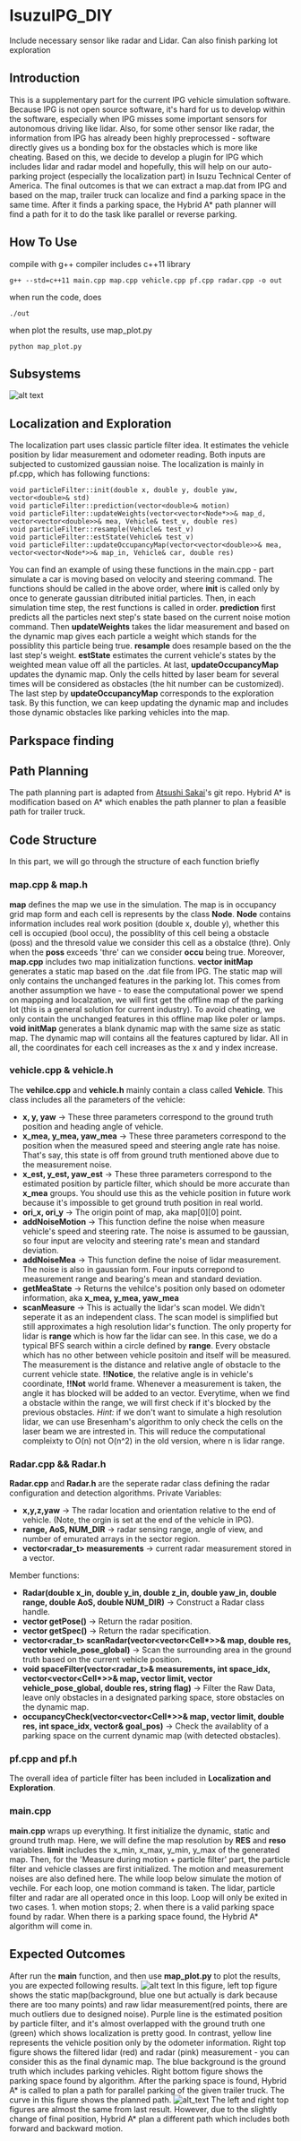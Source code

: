 # IsuzuIPG_DIY
Include necessary sensor like radar and Lidar. Can also finish parking lot exploration

## Introduction
This is a supplementary part for the current IPG vehicle simulation software. Because IPG is not open source software, it's hard for us to develop within the software, especially when IPG misses some important sensors for autonomous driving like lidar. Also, for some other sensor like radar, the information from IPG has already been highly preprocessed - software directly gives us a bonding box for the obstacles which is more like cheating. Based on this, we decide to develop a plugin for IPG which includes lidar and radar model and hopefully, this will help on our auto-parking project (especially the localization part) in Isuzu Technical Center of America.
The final outcomes is that we can extract a map.dat from IPG and based on the map, trailer truck can localize and find a parking space in the same time. After it finds a parking space, the Hybrid A* path planner will find a path for it to do the task like parallel or reverse parking.

## How To Use
compile with g++ compiler includes c++11 library
```
g++ --std=c++11 main.cpp map.cpp vehicle.cpp pf.cpp radar.cpp -o out
```
when run the code, does
```
./out
```
when plot the results, use map_plot.py
```
python map_plot.py
```

## Subsystems
![alt text](https://github.com/Scarabrine/IsuzuIPG_DIY/blob/master/image/localization.png)

## Localization and Exploration
The localization part uses classic particle filter idea. It estimates the vehicle position by lidar measurement and odometer reading. Both inputs are subjected to customized gaussian noise. The localization is mainly in pf.cpp, which has following functions:
```
void particleFilter::init(double x, double y, double yaw, vector<double>& std)
void particleFilter::prediction(vector<double>& motion)
void particleFilter::updateWeights(vector<vector<Node*>>& map_d, vector<vector<double>>& mea, Vehicle& test_v, double res)
void particleFilter::resample(Vehicle& test_v)
void particleFilter::estState(Vehicle& test_v)
void particleFilter::updateOccupancyMap(vector<vector<double>>& mea, vector<vector<Node*>>& map_in, Vehicle& car, double res)
```
You can find an example of using these functions in the main.cpp - part simulate a car is moving based on velocity and steering command. The functions should be called in the above order, where **init** is called only by once to generate gaussian ditributed initial particles. Then, in each simulation time step, the rest functions is called in order. **prediction** first predicts all the particles next step's state based on the current noise motion command. Then **updateWeights** takes the lidar measurement and based on the dynamic map gives each particle a weight which stands for the possiblity this particle being true. **resample** does resample based on the the last step's weight. **estState** estimates the current vehicle's states by the weighted mean value off all the particles. At last, **updateOccupancyMap** updates the dynamic map. Only the cells hitted by laser beam for several times will be considered as obstacles (the hit number can be customized). 
The last step by **updateOccupancyMap** corresponds to the exploration task. By this function, we can keep updating the dynamic map and includes those dynamic obstacles like parking vehicles into the map.

## Parkspace finding

## Path Planning
The path planning part is adapted from [Atsushi Sakai](https://atsushisakai.github.io/HybridAStarTrailer/)'s git repo. Hybrid A* is modification based on A* which enables the path planner to plan a feasible path for trailer truck.

## Code Structure
In this part, we will go through the structure of each function briefly

### map.cpp & map.h
**map** defines the map we use in the simulation. The map is in occupancy grid map form and each cell is represents by the class **Node**. **Node** contains information includes real work position (double x, double y), whether this cell is occupied (bool occu), the possiblity of this cell being a obstacle (poss) and the thresold value we consider this cell as a obstalce (thre). Only when the **poss** exceeds 'thre' can we consider **occu** being true.
Moreover, **map.cpp** includes two map initialization functions. **vector<double> initMap** generates a static map based on the .dat file from IPG. The static map will only contains the unchanged features in the parking lot. This comes from another assumption we have - to ease the computational power we spend on mapping and localzation, we will first get the offline map of the parking lot (this is a general solution for current industry). To avoid cheating, we only contain the unchanged features in this offline map like poler or lamps. **void initMap** generates a blank dynamic map with the same size as static map. The dynamic map will contains all the features captured by lidar. All in all, the coordinates for each cell increases as the x and y index increase.
  
### vehicle.cpp & vehicle.h
The **vehilce.cpp** and **vehicle.h** mainly contain a class called **Vehicle**. This class includes all the parameters of the vehicle:
* **x, y, yaw** -> These three parameters correspond to the ground truth position and heading angle of vehicle.
* **x_mea, y_mea, yaw_mea** -> These three parameters correspond to the position when the measured speed and steering angle rate has noise. That's say, this state is off from ground truth mentioned above due to the measurement noise.
* **x_est, y_est, yaw_est** -> These three parameters correspond to the estimated position by particle filter, which should be more accurate than **x_mea** groups. You should use this as the vehicle position in future work because it's impossible to get ground truth position in real world.
* **ori_x, ori_y** -> The origin point of map, aka map[0][0] point. 
* **addNoiseMotion** -> This function define the noise when measure vehicle's speed and steering rate. The noise is assumed to be gaussian, so four input are velocity and steering rate's mean and standard deviation.
* **addNoiseMea** -> This function define the noise of lidar measurement. The noise is also in gaussian form. Four inputs correpond to measurement range and bearing's mean and standard deviation.
* **getMeaState** -> Returns the vehilce's position only based on odometer information, aka **x_mea, y_mea, yaw_mea**
* **scanMeasure** -> This is actually the lidar's scan model. We didn't seperate it as an independent class. The scan model is simplified but still approximates a high resolution lidar's function. The only property for lidar is **range** which is how far the lidar can see. In this case, we do a typical BFS search within a circle defined by **range**. Every obstacle which has no other between vehicle positoin and itself will be measured. The measurement is the distance and relative angle of obstacle to the current vehicle state. **!!Notice**, the relative angle is in vehicle's coordinate, **!!Not** world frame. Whenever a measurement is taken, the angle it has blocked will be added to an vector. Everytime, when we find a obstacle within the range, we will first check if it's blocked by the previous obstacles. *Hint:* if we don't want to simulate a high resolution lidar, we can use Bresenham's algorithm to only check the cells on the laser beam we are intrested in. This will reduce the computational compleixty to O(n) not O(n^2) in the old version, where n is lidar range.

### Radar.cpp && Radar.h
**Radar.cpp** and **Radar.h** are the seperate radar class defining the radar configuration and detection algorithms. 
Private Variables:
* **x,y,z,yaw** -> The radar location and orientation relative to the end of vehicle. (Note, the orgin is set at the end of the vehicle in IPG).
* **range, AoS, NUM_DIR** -> radar sensing range, angle of view, and number of emurated arrays in the sector region.
* **vector<radar_t> measurements** -> current radar measurement stored in a vector.

Member functions:
* **Radar(double x_in, double y_in, double z_in, double yaw_in, double range, double AoS, double NUM_DIR)** -> Construct a Radar class handle.
* **vector<double> getPose()** -> Return the radar position.
* **vector<double> getSpec()** -> Return the radar specification.
* __vector<radar_t> scanRadar(vector<vector<Cell*>>& map, double res, vector<double> vehicle_pose_global)__ -> Scan the surrounding area in the ground truth based on the current vehicle position.
* __void spaceFilter(vector<radar_t>& measurements, int space_idx, vector<vector<Cell*>>& map, vector<double> limit, vector<double> vehicle_pose_global, double res, string flag)__ -> Filter the Raw Data, leave only obstacles in a designated parking space, store obstacles on the dynamic map.
* __occupancyCheck(vector<vector<Cell*>>& map, vector<double> limit, double res, int space_idx, vector<double>& goal_pos)__ -> Check the availablity of a parking space on the current dynamic map (with detected obstacles).
  

### pf.cpp and pf.h
The overall idea of particle filter has been included in **Localization and Exploration**.

### main.cpp
**main.cpp** wraps up everything. It first initialize the dynamic, static and ground truth map. Here, we will define the map resolution by **RES** and **reso** variables. **limit** includes the x_min, x_max, y_min, y_max of the generated map. Then, for the 'Measure during motion + particle filter' part, the particle filter and vehicle classes are first initialized. The motion and measurement noises are also defined here. The while loop below simulate the motion of vechile. For each loop, one motion command is taken. The lidar, particle filter and radar are all operated once in this loop. Loop will only be exited in two cases. 1. when motion stops; 2. when there is a valid parking space found by radar. When there is a parking space found, the Hybrid A* algorithm will come in. 

## Expected Outcomes
After run the **main** function, and then use **map_plot.py** to plot the results, you are expected following results.
![alt text](https://github.com/Scarabrine/IsuzuIPG_DIY/blob/master/image/result1.png)
In this figure, left top figure shows the static map(background, blue one but actually is dark because there are too many points) and raw lidar measurement(red points, there are much outliers due to designed noise). Purple line is the estimated position by particle filter, and it's almost overlapped with the ground truth one (green) which shows localization is pretty good. In contrast, yellow line represents the vehicle position only by the odometer information. 
Right top figure shows the filtered lidar (red) and radar (pink) measurement - you can consider this as the final dynamic map. The blue background is the ground truth which includes parking vehicles.
Right bottom figure shows the parking space found by algorithm. After the parking space is found, Hybrid A* is called to plan a path for parallel parking of the given trailer truck. The curve in this figure shows the planned path.
![alt_text](https://github.com/Scarabrine/IsuzuIPG_DIY/blob/master/image/result2.png)
The left and right top figures are almost the same from last result. However, due to the slightly change of final position, Hybrid A* plan a different path which includes both forward and backward motion.

